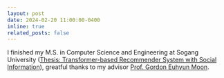 ```yaml
---
layout: post
date: 2024-02-20 11:00:00-0400
inline: true
related_posts: false
---
```


I finished my M.S. in Computer Science and Engineering at Sogang University ([Thesis: Transformer-based Recommender System with Social Information](https://dcollection.sogang.ac.kr/dcollection/public_resource/pdf/000000076839_20240321164315.pdf)), greatful thanks to my advisor [Prof. Gordon Euhyun Moon](https://gordonmoon.github.io/).